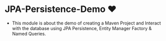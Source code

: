 # JPA-Persistence-Demo  ❤️

- This module is about the demo of creating a Maven Project and Interact with the database using JPA Persistence, Entity Manager Factory & Named Queries.
